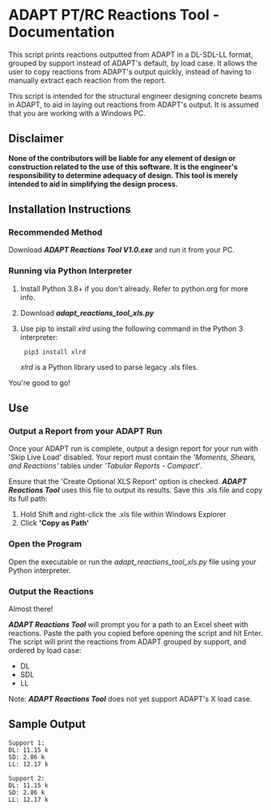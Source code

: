 # ADAPT PT/RC Reactions Tool - Documentation
This script prints reactions outputted from ADAPT in a DL-SDL-LL format, grouped by support instead of ADAPT's default, by load case.
It allows the user to copy reactions from ADAPT's output quickly, instead of having to manually extract each reaction from the report.

This script is intended for the structural engineer designing concrete beams in ADAPT, to aid in laying out reactions from ADAPT's output. It is assumed that you are working with a Windows PC.

## Disclaimer
**None of the contributors will be liable for any element of design or construction related to the use of this software. It is the engineer's responsibility to determine adequacy of design. This tool is merely intended to aid in simplifying the design process.**

## Installation Instructions

### Recommended Method

Download ***ADAPT Reactions Tool V1.0.exe*** and run it from your PC.

### Running via Python Interpreter

1. Install Python 3.8+ if you don't already. Refer to python.org for more info.
2. Download ***adapt_reactions_tool_xls.py***
3. Use pip to install *xlrd* using the following command in the Python 3 interpreter:

        pip3 install xlrd
    *xlrd* is a Python library used to parse legacy .xls files.

You're good to go!

## Use

### Output a Report from your ADAPT Run
Once your ADAPT run is complete, output a design report for your run with 'Skip Live Load' disabled. Your report must contain the *'Moments, Shears, and Reactions'* tables under *'Tabular Reports - Compact'*.

Ensure that the 'Create Optional XLS Report' option is checked. ***ADAPT Reactions Tool*** uses this file to output its results. Save this .xls file and copy its full path:

1. Hold Shift and right-click the .xls file within Windows Explorer
2. Click **'Copy as Path'**

### Open the Program
Open the executable or run the *adapt_reactions_tool_xls.py* file using your Python interpreter. 

### Output the Reactions
Almost there!

***ADAPT Reactions Tool*** will prompt you for a path to an Excel sheet with reactions. Paste the path you copied before opening the script and hit Enter. The script will print the reactions from ADAPT grouped by support, and ordered by load case: 
- DL
- SDL
- LL

Note: ***ADAPT Reactions Tool*** does not yet support ADAPT's X load case.

## Sample Output

```
Support 1:
DL: 11.15 k
SD: 2.86 k
LL: 12.17 k

Support 2:
DL: 11.15 k
SD: 2.86 k
LL: 12.17 k
```
